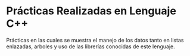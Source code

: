 # Prácticas Realizadas en Lenguaje C++
Prácticas en las cuales se muestra el manejo de los datos tanto en listas enlazadas, arboles y uso de las librerías conocidas de este lenguaje.

